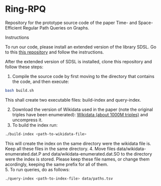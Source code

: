 # Ring-RPQ

Repository for the prototype source code of the paper Time- and Space-Efficient Regular Path Queries on Graphs.

Instructions

To run our code, please install an extended version of the library SDSL. Go to this [this repository](https://github.com/darroyue/sdsl-lite) and follow the instructions.

After the extended version of SDSL is installed, clone this repository and follow these steps:

1. Compile the source code by first moving to the directory that contains the code, and then execute: 
```Bash
bash build.sh
```
This shall create two executable files: build-index and query-index.

2. Download the version of Wikidata used in the paper (note the original triples have been enumerated):
[Wikidata (about 1000M triples)](http://compact-leapfrog.tk/files/wikidata-enumerated.dat.gz) and uncompress it.
3. To build the index run:
```Bash
./build-index <path-to-wikidata-file> 
```
This will create the index on the same directory were the wikidata file is. Keep all these files in the same directory.
4. Move files data/wikidata-enumerated.dat.P and data/wikidata-enumerated.dat.SO to the directory were the index is stored. Please keep these file names, or change them acordingly, keeping the same prefix for all of them.   
5. To run queries, do as follows:
```Bash
./query-index <path-to-index-file> data/paths.tsv 
```

